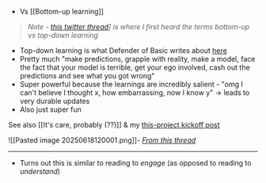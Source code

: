 - Vs [[Bottom-up learning]]

> *Note - [this twitter thread](https://x.com/ejames_c/status/1895416279722594311)] is where I first heard the terms bottom-up vs top-down learning*

- Top-down learning is what Defender of Basic writes about [here](https://defenderofthebasic.substack.com/p/geoffrey-hinton-on-developing-your)
- Pretty much "make predictions, grapple with reality, make a model, face the fact that your model is terrible, get your ego involved, cash out the predictions and see what you got wrong"
- Super powerful because the learnings are incredibly salient - "omg I can't believe I thought x, how embarrassing, now I know y" → leads to very durable updates
- Also just super fun 

See also [[It's care, probably (??)]] & my [this-project kickoff post](https://www.alexislearning.me/learning-how-to-think/)

![[Pasted image 20250618120001.png]]- *[From this thread](https://x.com/ejames_c/status/1895416279722594311)*

--- 

- Turns out this is similar to reading to _engage_ (as opposed to reading to _understand_)